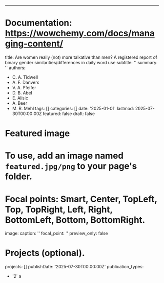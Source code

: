 ---
# Documentation: https://wowchemy.com/docs/managing-content/

title: Are women really (not) more talkative than men? A registered report of binary gender similarities/differences in daily word use
subtitle: ''
summary: ''
authors:
- C. A. Tidwell
- A. F. Danvers
- V. A. Pfeifer
- D. B. Abel
- E. Alisic
- A. Beer
- M. R. Mehl
tags: []
categories: []
date: '2025-01-01'
lastmod: 2025-07-30T00:00:00Z
featured: false
draft: false

# Featured image
# To use, add an image named `featured.jpg/png` to your page's folder.
# Focal points: Smart, Center, TopLeft, Top, TopRight, Left, Right, BottomLeft, Bottom, BottomRight.
image:
  caption: ''
  focal_point: ''
  preview_only: false

# Projects (optional).
projects: []
publishDate: '2025-07-30T00:00:00Z'
publication_types:
- '2'
a

